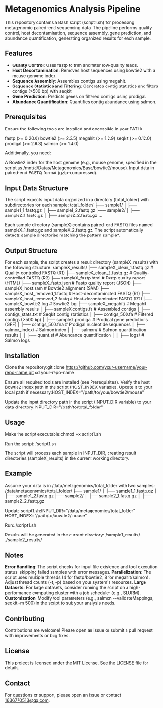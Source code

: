 # **Metagenomics Analysis Pipeline**  

This repository contains a Bash script (script1.sh) for processing metagenomic paired-end sequencing data. The pipeline performs quality control, host decontamination, sequence assembly, gene prediction, and abundance quantification, generating organized results for each sample.  

## Features

- **Quality Control**: Uses fastp to trim and filter low-quality reads.
- **Host Decontamination**: Removes host sequences using bowtie2 with a mouse genome index.
- **Sequence Assembly**: Assembles contigs using megahit.
- **Sequence Statistics and Filtering**: Generates contig statistics and filters contigs (>500 bp) with seqkit.
- **Gene Prediction**: Predicts genes on filtered contigs using prodigal.
- **Abundance Quantification**: Quantifies contig abundance using salmon.

## Prerequisites
Ensure the following tools are installed and accessible in your PATH:

fastp (>= 0.20.0)
bowtie2 (>= 2.3.5)
megahit (>= 1.2.9)
seqkit (>= 0.12.0)
prodigal (>= 2.6.3)
salmon (>= 1.4.0)

Additionally, you need:

A Bowtie2 index for the host genome (e.g., mouse genome, specified in the script as /mnt/d/Datas/Metagenomics/Base/bowtie2/mouse).
Input data in paired-end FASTQ format (gzip-compressed).

## Input Data Structure
The script expects input data organized in a directory (total_folder) with subdirectories for each sample:
total_folder/
├── sample1/
│   ├── sample1_1.fastq.gz
│   ├── sample1_2.fastq.gz
├── sample2/
│   ├── sample2_1.fastq.gz
│   ├── sample2_2.fastq.gz
...


Each sample directory (sampleX) contains paired-end FASTQ files named sampleX_1.fastq.gz and sampleX_2.fastq.gz.
The script automatically detects sample directories matching the pattern sample*.

## Output Structure
For each sample, the script creates a result directory (sampleX_results) with the following structure:
sampleX_results/
├── sampleX_clean_1.fastq.gz        # Quality-controlled FASTQ (R1)
├── sampleX_clean_2.fastq.gz        # Quality-controlled FASTQ (R2)
├── sampleX_fastp.html              # Fastp quality report (HTML)
├── sampleX_fastp.json              # Fastp quality report (JSON)
├── sampleX_host.sam                # Bowtie2 alignment (SAM)
├── sampleX_host_removed_1.fastq    # Host-decontaminated FASTQ (R1)
├── sampleX_host_removed_2.fastq    # Host-decontaminated FASTQ (R2)
├── sampleX_bowtie2.log             # Bowtie2 log
├── sampleX_megahit/                # Megahit assembly results
│   ├── sampleX.contigs.fa          # Assembled contigs
│   ├── contigs_stats.txt           # Seqkit contig statistics
│   ├── contigs_500.fa              # Filtered contigs (>500 bp)
│   ├── sampleX.prodigal            # Prodigal gene predictions (GFF)
│   ├── contigs_500.fna             # Prodigal nucleotide sequences
│   ├── salmon_index/               # Salmon index
│   ├── salmon/                     # Salmon quantification results
│   │   ├── quant.sf                # Abundance quantification
│   │   ├── logs/                   # Salmon logs

## Installation

Clone the repository:git clone https://github.com/your-username/your-repo-name.git
cd your-repo-name


Ensure all required tools are installed (see Prerequisites).
Verify the host Bowtie2 index path in the script (HOST_INDEX variable). Update it to your local path if necessary:HOST_INDEX="/path/to/your/bowtie2/mouse"


Update the input directory path in the script (INPUT_DIR variable) to your data directory:INPUT_DIR="/path/to/total_folder"



## Usage

Make the script executable:chmod +x script1.sh


Run the script:./script1.sh

The script will process each sample in INPUT_DIR, creating result directories (sampleX_results) in the current working directory.

## Example
Assume your data is in /data/metagenomics/total_folder with two samples:
/data/metagenomics/total_folder/
├── sample1/
│   ├── sample1_1.fastq.gz
│   ├── sample1_2.fastq.gz
├── sample2/
│   ├── sample2_1.fastq.gz
│   ├── sample2_2.fastq.gz


Update script1.sh:INPUT_DIR="/data/metagenomics/total_folder"
HOST_INDEX="/path/to/bowtie2/mouse"


Run:./script1.sh


Results will be generated in the current directory:./sample1_results/
./sample2_results/



## Notes

**Error Handling**: The script checks for input file existence and tool execution status, skipping failed samples with error messages.
**Parallelization**: The script uses multiple threads (4 for fastp/bowtie2, 8 for megahit/salmon). Adjust thread counts (-t, -p) based on your system's resources.
**Large Datasets**: For large datasets, consider running the script on a high-performance computing cluster with a job scheduler (e.g., SLURM).
**Customization**: Modify tool parameters (e.g., salmon --validateMappings, seqkit -m 500) in the script to suit your analysis needs.

## Contributing
Contributions are welcome! Please open an issue or submit a pull request with improvements or bug fixes.


## License
This project is licensed under the MIT License. See the LICENSE file for details.


## Contact
For questions or support, please open an issue or contact 1636770513@qq.com.
